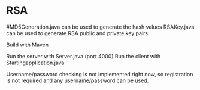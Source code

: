 # RSA
#MD5Generation.java can be used to generate the hash values
RSAKey.java can be used to generate RSA public and private key pairs

Build with Maven

Run the server with Server.java (port 4000)
Run the client with Startingapplication.java

Username/password checking is not implemented right now, so registration is not required and any username/password can be used.
